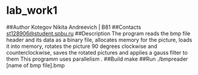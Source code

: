 # lab_work1
##Author
Kotegov Nikita Andreevich | B81
##Contacts
st128906@student.spbu.ru
##Description
The program reads the bmp file header and its data as a binary file,
allocates memory for the picture, loads it into memory, rotates the picture 90 degrees clockwise and counterclockwise,
saves the rotated pictures and applies a gauss filter to them
This programm uses parallelism .
##Build
make
##Run
./bmpreader [name of bmp file].bmp
